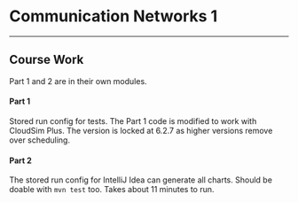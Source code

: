 # Communication Networks 1
---

## Course Work

Part 1 and 2 are in their own modules.

#### Part 1

Stored run config for tests. The Part 1 code is modified to work with CloudSim Plus. The version is locked at 6.2.7 as
higher versions remove over scheduling.

#### Part 2

The stored run config for IntelliJ Idea can generate all charts. Should be doable with `mvn test` too. Takes about 11
minutes to run.